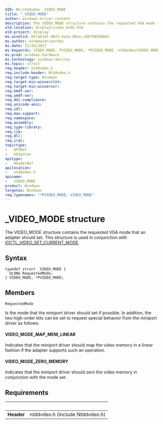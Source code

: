```yaml
---
UID: NS:ntddvdeo._VIDEO_MODE
title: "_VIDEO_MODE"
author: windows-driver-content
description: The VIDEO_MODE structure contains the requested VGA mode that an adapter should set. This structure is used in conjunction with IOCTL_VIDEO_SET_CURRENT_MODE.
old-location: display\video_mode.htm
old-project: display
ms.assetid: 01fad141-d023-4a3a-80ae-cb07985db8d1
ms.author: windowsdriverdev
ms.date: 12/29/2017
ms.keywords: VIDEO_MODE, PVIDEO_MODE, *PVIDEO_MODE, ntddvdeo/VIDEO_MODE, VIDEO_MODE structure [Display Devices], ntddvdeo/PVIDEO_MODE, Video_Structs_7a64b36b-d8f2-411d-86e3-4fe854a94220.xml, _VIDEO_MODE, PVIDEO_MODE structure pointer [Display Devices], display.video_mode
ms.prod: windows-hardware
ms.technology: windows-devices
ms.topic: struct
req.header: ntddvdeo.h
req.include-header: Ntddvdeo.h
req.target-type: Windows
req.target-min-winverclnt: 
req.target-min-winversvr: 
req.kmdf-ver: 
req.umdf-ver: 
req.ddi-compliance: 
req.unicode-ansi: 
req.idl: 
req.max-support: 
req.namespace: 
req.assembly: 
req.type-library: 
req.lib: 
req.dll: 
req.irql: 
topictype:
-	APIRef
-	kbSyntax
apitype:
-	HeaderDef
apilocation:
-	ntddvdeo.h
apiname:
-	VIDEO_MODE
product: Windows
targetos: Windows
req.typenames: "*PVIDEO_MODE, VIDEO_MODE"
---
```


# _VIDEO_MODE structure
The VIDEO_MODE structure contains the requested VGA mode that an adapter should set. This structure is used in conjunction with <a href="..\ntddvdeo\ni-ntddvdeo-ioctl_video_set_current_mode.md">IOCTL_VIDEO_SET_CURRENT_MODE</a>.

## Syntax
````
typedef struct _VIDEO_MODE {
  ULONG RequestedMode;
} VIDEO_MODE, *PVIDEO_MODE;
````

## Members


`RequestedMode`

Is the mode that the miniport driver should set if possible. In addition, the two high-order bits can be set to request special behavior from the miniport driver as follows:




#### VIDEO_MODE_MAP_MEM_LINEAR

Indicates that the miniport driver should map the video memory in a linear fashion if the adapter supports such an operation.


#### VIDEO_MODE_ZERO_MEMORY

Indicates that the miniport driver should zero the video memory in conjunction with the mode set.


## Requirements
| &nbsp; | &nbsp; |
| ---- |:---- |
| **Header** | ntddvdeo.h (include Ntddvdeo.h) |